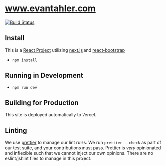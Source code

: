 # www.evantahler.com

[![Build Status](https://circleci.com/gh/evantahler/www.evantahler.com.png)](https://circleci.com/gh/evantahler/www.evantahler.com)

## Install
This is a [React Project](https://facebook.github.io/react/) utilizing [next.js](https://github.com/zeit/next.js/) and [react-bootstrap](https://react-bootstrap.github.io/)

- `npm install`

## Running in Development
- `npm run dev`

## Building for Production

This site is deployed automatically to Vercel. 

## Linting

We use [prettier](https://prettier.io) to manage our lint rules.  We run `prettier --check` as part of our test suite, and your contributions must pass.  Prettier is *very* opinionated and inflexible such that we cannot inject our own opinions.  There are no eslint/jshint files to manage in this project.
